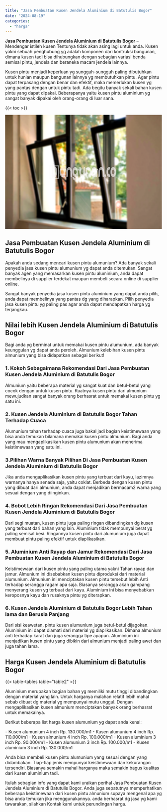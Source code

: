 ```yaml
---
title: "Jasa Pembuatan Kusen Jendela Aluminium di Batutulis Bogor"
date: "2024-08-19"
categories: 
  - "harga"
---
```


**Jasa Pembuatan Kusen Jendela Aluminium di Batutulis Bogor** – Mendengar istileh kusen Tentunya tidak akan asing lagi untuk anda. Kusen yakni sebuah penghubung yg adalah komponen dari kontruksi bangunan, dimana kusen tadi bisa dihubungkan dengan sebagian variasi benda semisal pintu, jendela dan beraneka macam jendela lainnya.

Kusen pintu menjadi keperluan yg sungguh-sungguh paling dibutuhkan untuk hunian maupun bangunan lainnya yg membutuhkan pintu. Agar pintu dapat terpasang dengan benar dan efektif, maka memerlukan kusen yg yang pantas dengan untuk pintu tadi. Ada begitu banyak sekali bahan kusen pintu yang dapat dipakai. Beberapanya yaitu kusen pintu aluminium yg sangat banyak dipakai oleh orang-orang di luar sana.

{{< toc >}}

![Jasa Pembuatan Kusen Jendela Aluminium di Batutulis Bogor](/images/harga-kusen-jendela-alumunium-29.png)

## Jasa Pembuatan Kusen Jendela Aluminium di Batutulis Bogor

Apakah anda sedang mencari kusen pintu alumunium? Ada banyak sekali penyedia jasa kusen pintu alumunium yg dapat anda ditemukan. Sangat banyak agen yang memasarkan kusen pintu aluminium, anda dapat membelinya di supplier terdekat maupun membeli secara online di supplier online.

Sangat banyak penyedia jasa kusen pintu aluminium yang dapat anda pilih, anda dapat membelinya yang pantas dg yang diharapkan. Pilih penyedia jasa kusen pintu yg paling pas agar anda dapat mendapatkan harga yg terjangkau.

## Nilai lebih Kusen Jendela Aluminium di Batutulis Bogor

Bagi anda yg berminat untuk memakai kusen pintu alumunium, ada banyak keunggulan yg dapat anda peroleh. Almunium kelebihan kusen pintu almunium yang bisa didapatkan sebagai berikut!

### 1\. Kokoh Sebagaimana Rekomendasi Dari Jasa Pembuatan Kusen Jendela Aluminium di Batutulis Bogor

Almunium yaitu beberapa material yg sangat kuat dan betul-betul yang cocok dengan untuk kusen pintu. Kuatnya kusen pintu dari almunium mewujudkan sangat banyak orang berhasrat untuk memakai kusen pintu yg satu ini.

### 2\. Kusen Jendela Aluminium di Batutulis Bogor Tahan Terhadap Cuaca

Alumunium tahan terhadap cuaca juga bakal jadi bagian keistimewaan yang bisa anda temukan bilamana memakai kusen pintu almunium. Bagi anda yang mau mengaplikasikan kusen pintu alumunium akan menerima keistimewaan yang satu ini.

### 3.Pilihan Warna Banyak Pilihan Di Jasa Pembuatan Kusen Jendela Aluminium di Batutulis Bogor

Jika anda mengaplikasikan kusen pintu yang terbuat dari kayu, lazimnya warnanya hanya senada saja, yaitu coklat. Berbeda dengan kusen pintu yang dibuat dari almunium, anda dapat menjadikan bermacam2 warna yang sesuai dengan yang diinginkan.

### 4\. Bobot Lebih Ringan Rekomendasi Dari Jasa Pembuatan Kusen Jendela Aluminium di Batutulis Bogor

Dari segi muatan, kusen pintu juga paling ringan dibandingkan dg kusen yang terbuat dari bahan yang lain. Aluminium tidak mempunyai berat yg paling semisal besi. Ringannya kusen pintu dari alumunium juga dapat membuat pintu paling efektif untuk diaplikasikan.

### 5\. Aluminium Anti Rayap dan Jamur Rekomendasi Dari Jasa Pembuatan Kusen Jendela Aluminium di Batutulis Bogor

Keistimewaan dari kusen pintu yang paling utama yakni Tahan rayap dan jamur. Almunium ini disebabkan kusen pintu diproduksi dari material alumunium. Almunium ini menciptakan kusen pintu tersebut lebih Anti terhadap serangga ragam apa saja. Biasanya serangga akan gampang menyerang kusen yg terbuat dari kayu. Aluminium ini bisa menyebabkan keroposnya kayu dan rusaknya pintu yg diterapkan.

### 6\. Kusen Jendela Aluminium di Batutulis Bogor Lebih Tahan lama dan Berusia Panjang

Dari sisi keawetan, pintu kusen alumunium juga betul-betul dijagokan. Aluminium ini dapat diamati dari material yg diaplikasikan. Dimana almunium anti terhadap karat dan juga serangga tipe apapun. Aluminium ini menjadikan kusen pintu yang dibikin dari almunium menjadi paling awet dan juga tahan lama.

## Harga Kusen Jendela Aluminium di Batutulis Bogor

{{< table-tables table="table2" >}}

Aluminium merupakan bagian bahan yg memiliki mutu tinggi dibandingkan dengan material yang lain. Untuk harganya malahan relatif lebih mahal sebab dibuat dg material yg mempunyai mutu unggul. Dengan mengaplikasikan kusen almunium menciptakan banyak orang berhasrat untuk memakainya.

Berikut beberapa list harga kusen alumunium yg dapat anda kenal:

\- Kusen alumunium 4 inch Rp. 130.000/m1 - Kusen alumunium 4 inch Rp. 110.000/m1 - Kusen almunium 4 inch Rp. 100.000/m1 - Kusen aluminium 3 inch Rp. 90.000/m1 - Kusen alumunium 3 inch Rp. 100.000/m1 - Kusen aluminium 3 inch Rp. 130.000/m1

Anda bisa membeli kusen pintu alumunium yang sesuai dengan yang didambakan. Tiap-tiap jenis mempunyai keistimewaan dan kekurangan tersendiri. Biasanya semakin mahal harganya maka semakin bagus kualitas dari kusen aluminium tadi.

Itulah sebagian info yang dapat kami uraikan perihal Jasa Pembuatan Kusen Jendela Aluminium di Batutulis Bogor. Anda juga sepatutnya memperhatikan beberapa keistimewaan dari kusen pintu almunium supaya mengenal apa yg bisa anda temukan jika menggunakannya. anda berhasrat dg jasa yg kami tawarakan, silahkan Kontak kami untuk perundingan harga.
